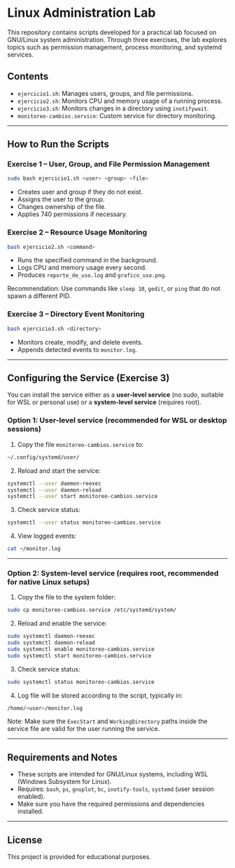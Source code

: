 # Linux Administration Lab

This repository contains scripts developed for a practical lab focused on GNU/Linux system administration. Through three exercises, the lab explores topics such as permission management, process monitoring, and systemd services.

## Contents

- `ejercicio1.sh`: Manages users, groups, and file permissions.
- `ejercicio2.sh`: Monitors CPU and memory usage of a running process.
- `ejercicio3.sh`: Monitors changes in a directory using `inotifywait`.
- `monitoreo-cambios.service`: Custom service for directory monitoring.

---

## How to Run the Scripts

### Exercise 1 – User, Group, and File Permission Management

```bash
sudo bash ejercicio1.sh <user> <group> <file>
```

- Creates user and group if they do not exist.
- Assigns the user to the group.
- Changes ownership of the file.
- Applies 740 permissions if necessary.

### Exercise 2 – Resource Usage Monitoring

```bash
bash ejercicio2.sh <command>
```

- Runs the specified command in the background.
- Logs CPU and memory usage every second.
- Produces `reporte_de_uso.log` and `grafico_uso.png`.

Recommendation: Use commands like `sleep 10`, `gedit`, or `ping` that do not spawn a different PID.

### Exercise 3 – Directory Event Monitoring

```bash
bash ejercicio3.sh <directory>
```

- Monitors create, modify, and delete events.
- Appends detected events to `monitor.log`.

---

## Configuring the Service (Exercise 3)

You can install the service either as a **user-level service** (no sudo, suitable for WSL or personal use) or a **system-level service** (requires root).

### Option 1: User-level service (recommended for WSL or desktop sessions)

1. Copy the file `monitoreo-cambios.service` to:

```bash
~/.config/systemd/user/
```

2. Reload and start the service:

```bash
systemctl --user daemon-reexec
systemctl --user daemon-reload
systemctl --user start monitoreo-cambios.service
```

3. Check service status:

```bash
systemctl --user status monitoreo-cambios.service
```

4. View logged events:

```bash
cat ~/monitor.log
```

---

### Option 2: System-level service (requires root, recommended for native Linux setups)

1. Copy the file to the system folder:

```bash
sudo cp monitoreo-cambios.service /etc/systemd/system/
```

2. Reload and enable the service:

```bash
sudo systemctl daemon-reexec
sudo systemctl daemon-reload
sudo systemctl enable monitoreo-cambios.service
sudo systemctl start monitoreo-cambios.service
```

3. Check service status:

```bash
sudo systemctl status monitoreo-cambios.service
```

4. Log file will be stored according to the script, typically in:

```bash
/home/<user>/monitor.log
```

Note: Make sure the `ExecStart` and `WorkingDirectory` paths inside the service file are valid for the user running the service.

---

## Requirements and Notes

- These scripts are intended for GNU/Linux systems, including WSL (Windows Subsystem for Linux).
- Requires: `bash`, `ps`, `gnuplot`, `bc`, `inotify-tools`, `systemd` (user session enabled).
- Make sure you have the required permissions and dependencies installed.

---

## License

This project is provided for educational purposes.
